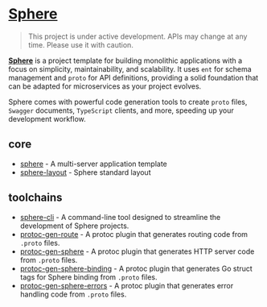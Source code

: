 # [Sphere](https://github.com/go-sphere/sphere)

> This project is under active development. APIs may change at any time. Please use it with caution.

[**Sphere**](https://github.com/go-sphere/sphere) is a project template for building monolithic applications with a focus on simplicity, maintainability, and scalability. It uses `ent` for schema management and `proto` for API definitions, providing a solid foundation that can be adapted for microservices as your project evolves.

Sphere comes with powerful code generation tools to create `proto` files, `Swagger` documents, `TypeScript` clients, and
more, speeding up your development workflow.

## core
- [sphere](https://github.com/go-sphere/sphere) - A multi-server application template
- [sphere-layout](https://github.com/go-sphere/sphere-layout) - Sphere standard layout

## toolchains
- [sphere-cli](https://github.com/go-sphere/sphere-cli) - A command-line tool designed to streamline the development of Sphere projects.
- [protoc-gen-route](https://github.com/go-sphere/protoc-gen-route) - A protoc plugin that generates routing code from `.proto` files.
- [protoc-gen-sphere](https://github.com/go-sphere/protoc-gen-sphere) - A protoc plugin that generates HTTP server code from `.proto` files.
- [protoc-gen-sphere-binding](https://github.com/go-sphere/protoc-gen-sphere-binding) - A protoc plugin that generates Go struct tags for Sphere binding from `.proto` files.
- [protoc-gen-sphere-errors](https://github.com/go-sphere/protoc-gen-sphere-errors) - A protoc plugin that generates error handling code from `.proto` files.
